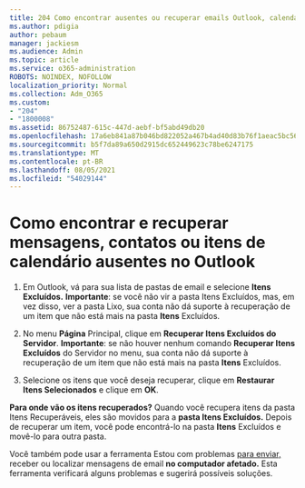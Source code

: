 ```yaml
---
title: 204 Como encontrar ausentes ou recuperar emails Outlook, calendário ou contatos ausentes
ms.author: pdigia
author: pebaum
manager: jackiesm
ms.audience: Admin
ms.topic: article
ms.service: o365-administration
ROBOTS: NOINDEX, NOFOLLOW
localization_priority: Normal
ms.collection: Adm_O365
ms.custom:
- "204"
- "1800008"
ms.assetid: 86752487-615c-447d-aebf-bf5abd49db20
ms.openlocfilehash: 17a6eb841a87b046bd822052a467b4ad40d83b76f1aeac5bc56bea29b4d9a755
ms.sourcegitcommit: b5f7da89a650d2915dc652449623c78be6247175
ms.translationtype: MT
ms.contentlocale: pt-BR
ms.lasthandoff: 08/05/2021
ms.locfileid: "54029144"
---
```

# <a name="how-to-find-and-recover-missing-messages-contacts-or-calendar-items-in-outlook"></a>Como encontrar e recuperar mensagens, contatos ou itens de calendário ausentes no Outlook

1. Em Outlook, vá para sua lista de pastas de email e selecione **Itens Excluídos.** **Importante**: se você não  vir a pasta Itens  Excluídos, mas, em vez disso, ver a pasta Lixo, sua conta não dá suporte à recuperação de um item que não está mais na pasta **Itens** Excluídos.

2. No menu **Página** Principal, clique em **Recuperar Itens Excluídos do Servidor**. **Importante**: se não houver nenhum comando **Recuperar Itens Excluídos** do Servidor no menu, sua conta não dá suporte à recuperação de um item que não está mais na pasta **Itens** Excluídos.

3. Selecione os itens que você deseja recuperar, clique em **Restaurar Itens Selecionados** e clique em **OK**.

**Para onde vão os itens recuperados?** Quando você recupera itens da pasta Itens Recuperáveis, eles são movidos para a **pasta Itens Excluídos.** Depois de recuperar um item, você pode encontrá-lo na pasta **Itens** Excluídos e movê-lo para outra pasta.

Você também pode usar a ferramenta Estou com problemas [para enviar,](https://aka.ms/SaRA-OutlookSendReceive) receber ou localizar mensagens de email **no computador afetado.** Esta ferramenta verificará alguns problemas e sugerirá possíveis soluções.
